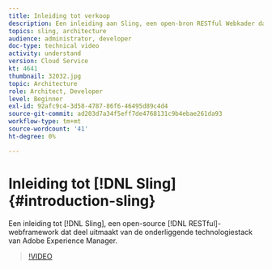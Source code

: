 ```yaml
---
title: Inleiding tot verkoop
description: Een inleiding aan Sling, een open-bron RESTful Webkader dat deel van Adobe Experience Manager onderliggende technologiestapel uitmaakt.
topics: sling, architecture
audience: administrator, developer
doc-type: technical video
activity: understand
version: Cloud Service
kt: 4641
thumbnail: 32032.jpg
topic: Architecture
role: Architect, Developer
level: Beginner
exl-id: 92afc9c4-3d58-4787-86f6-46495d89c4d4
source-git-commit: ad203d7a34f5eff7de4768131c9b4ebae261da93
workflow-type: tm+mt
source-wordcount: '41'
ht-degree: 0%

---
```


# Inleiding tot [!DNL Sling] {#introduction-sling}

Een inleiding tot [!DNL Sling], een open-source [!DNL RESTful]-webframework dat deel uitmaakt van de onderliggende technologiestack van Adobe Experience Manager.

>[!VIDEO](https://video.tv.adobe.com/v/32032/?quality=12&learn=on)
